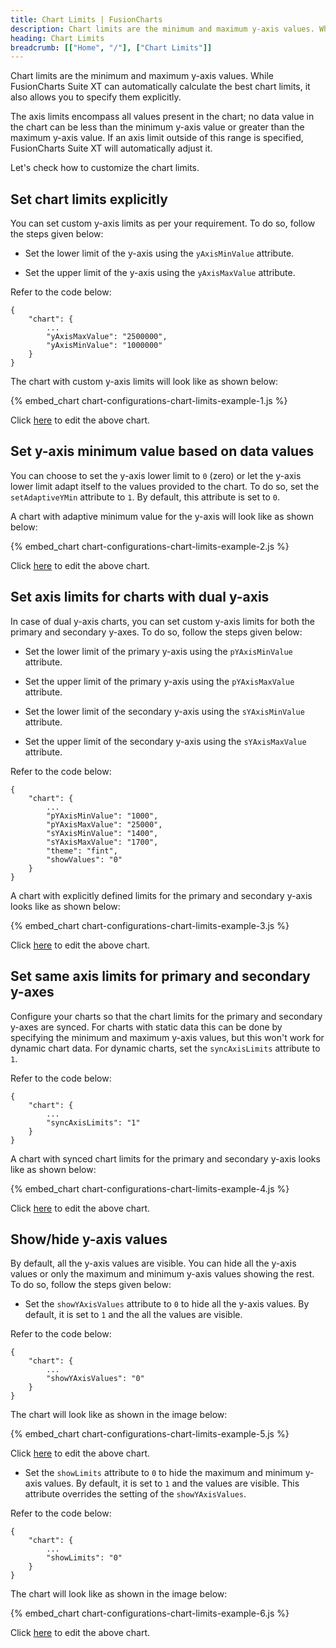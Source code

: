 ```yaml
---
title: Chart Limits | FusionCharts
description: Chart limits are the minimum and maximum y-axis values. While FusionCharts Suite XT can automatically calculate the best chart limits.
heading: Chart Limits
breadcrumb: [["Home", "/"], ["Chart Limits"]]
---
```


Chart limits are the minimum and maximum y-axis values. While FusionCharts Suite XT can automatically calculate the best chart limits, it also allows you to specify them explicitly.

The axis limits encompass all values present in the chart; no data value in the chart can be less than the minimum y-axis value or greater than the maximum y-axis value. If an axis limit outside of this range is specified, FusionCharts Suite XT will automatically adjust it.

Let's check how to customize the chart limits.

## Set chart limits explicitly

You can set custom y-axis limits as per your requirement. To do so, follow the steps given below:

* Set the lower limit of the y-axis using the `yAxisMinValue` attribute. 

* Set the upper limit of the y-axis  using the `yAxisMaxValue` attribute.

Refer  to the code below:

```
{
    "chart": {
        ...
        "yAxisMaxValue": "2500000",
        "yAxisMinValue": "1000000"
    }
}

```

The chart with custom y-axis limits will look like as shown below:

{% embed_chart chart-configurations-chart-limits-example-1.js %}

Click [here](http://jsfiddle.net/fusioncharts/8qfgrdxw/) to edit the above chart.

## Set y-axis minimum value based on data values

You can choose to set the y-axis lower limit to `0` (zero) or let the y-axis lower limit adapt itself to the values provided to the chart. To do so, set the `setAdaptiveYMin` attribute to `1`. By default, this attribute is set to `0`.

A chart with adaptive minimum value for the y-axis will look like as shown below:

{% embed_chart chart-configurations-chart-limits-example-2.js %}

Click [here](http://jsfiddle.net/fusioncharts/cs89448w/) to edit the above chart.

## Set axis limits for charts with dual y-axis

In case of dual y-axis charts, you can set custom y-axis limits for both the primary and secondary y-axes. To do so, follow the steps given below:

* Set the lower limit of the primary y-axis using the `pYAxisMinValue` attribute.

* Set the upper limit of the primary y-axis using the `pYAxisMaxValue` attribute.

* Set the lower limit of the secondary y-axis using the `sYAxisMinValue` attribute.

* Set the upper limit of the secondary y-axis using the `sYAxisMaxValue` attribute.

Refer to the code below:

```
{
    "chart": {
        ...
        "pYAxisMinValue": "1000",
        "pYAxisMaxValue": "25000",
        "sYAxisMinValue": "1400",
        "sYAxisMaxValue": "1700",
        "theme": "fint",
        "showValues": "0"
    }
}

```

A chart with explicitly defined limits for the primary and secondary y-axis looks like as shown below:

{% embed_chart chart-configurations-chart-limits-example-3.js %}

Click [here](http://jsfiddle.net/fusioncharts/4azzajgL/) to edit the above chart.

## Set same axis limits for primary and secondary y-axes

Configure your charts so that the chart limits for the primary and secondary y-axes are synced. For charts with static data this can be done by specifying the minimum and maximum y-axis values, but this won't work for dynamic chart data. For dynamic charts, set the `syncAxisLimits` attribute to `1`. 

Refer  to the code below:

```
{
    "chart": {
        ...
        "syncAxisLimits": "1"
    }
}

```

A chart with synced chart limits for the primary and secondary y-axis looks like as shown below:

{% embed_chart chart-configurations-chart-limits-example-4.js %}

Click [here](http://jsfiddle.net/fusioncharts/7wo4mv5r/) to edit the above chart.

## Show/hide y-axis values

By default, all the y-axis values are visible. You can hide all the y-axis values or only the maximum and minimum y-axis values showing the rest. To do so, follow the steps given below:

* Set the `showYAxisValues` attribute to `0` to hide all the y-axis values. By default, it is set to `1` and the all the values are visible.

Refer  to the code below:

```
{
    "chart": {
        ...
        "showYAxisValues": "0"
    }
}

```

The chart will look like as shown in the image below:

{% embed_chart chart-configurations-chart-limits-example-5.js %}

Click [here](http://jsfiddle.net/fusioncharts/14srsdrw/) to edit the above chart.

* Set the `showLimits` attribute to `0` to hide the maximum and minimum y-axis values. By default, it is set to `1` and the values are visible. This attribute overrides the setting of the `showYAxisValues`.

Refer  to the code below:

```
{
    "chart": {
        ...
        "showLimits": "0"
    }
}

```

The chart will look like as shown in the image below:

{% embed_chart chart-configurations-chart-limits-example-6.js %}

Click [here](http://jsfiddle.net/fusioncharts/h2fzxqbr/) to edit the above chart.